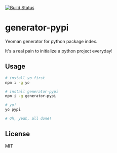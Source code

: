 [![Build Status](https://travis-ci.org/kaelzhang/generator-pypi.svg?branch=master)](https://travis-ci.org/kaelzhang/generator-pypi)
<!-- optional npm version
[![NPM version](https://badge.fury.io/js/generator-pypi.svg)](http://badge.fury.io/js/generator-pypi)
-->
<!-- optional npm downloads
[![npm module downloads per month](http://img.shields.io/npm/dm/generator-pypi.svg)](https://www.npmjs.org/package/generator-pypi)
-->
<!-- optional dependency status
[![Dependency Status](https://david-dm.org/kaelzhang/generator-pypi.svg)](https://david-dm.org/kaelzhang/generator-pypi)
-->

# generator-pypi

Yeoman generator for python package index.

It's a real pain to initialize a python project everyday!

## Usage

```sh
# install yo first
npm i -g yo

# install generator-pypi
npm i -g generator-pypi

# yo!
yo pypi

# Oh, yeah, all done!
```

## License

MIT
